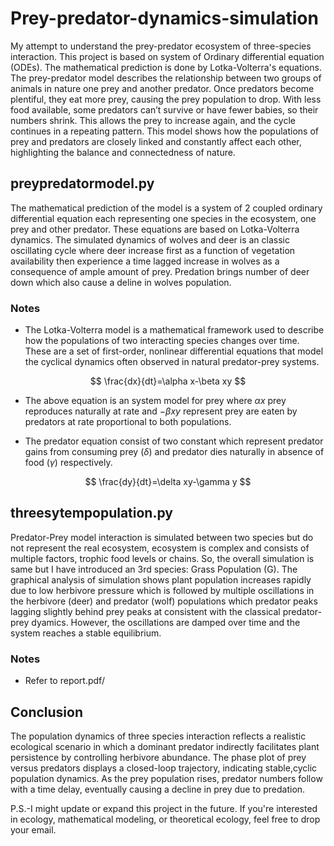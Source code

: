 # Prey-predator-dynamics-simulation
My attempt to understand the prey-predator ecosystem of three-species interaction. This project is based on system of Ordinary differential equation (ODEs). The mathematical prediction is done by Lotka-Volterra's equations. The prey-predator model describes the relationship between two groups of animals in nature
one prey and another predator. Once predators become plentiful, they eat more prey, causing
the prey population to drop. With less food available, some predators can’t survive or have
fewer babies, so their numbers shrink. This allows the prey to increase again, and the
cycle continues in a repeating pattern. This model shows how the populations of prey and
predators are closely linked and constantly affect each other, highlighting the balance and
connectedness of nature.

## preypredatormodel.py
The mathematical prediction of the  model is a system of 2 coupled ordinary differential equation each representing one species in the ecosystem, one prey and other predator. These equations are based on Lotka-Volterra dynamics.
The simulated dynamics of wolves and deer is an classic oscillating cycle where deer increase first as a function of vegetation availability then experience a time lagged increase in wolves as a consequence of ample amount of prey. Predation brings number of deer down which also cause a deline in wolves population.

### Notes
* The Lotka-Volterra model is a mathematical framework used to describe how the populations of two interacting species changes over time. These are a set of first-order, nonlinear differential equations that model
the cyclical dynamics often observed in natural predator-prey systems.

$$
\frac{dx}{dt}=\alpha x-\beta xy
$$

* The above equation is an system model for prey where $\alpha x$ prey reproduces naturally at rate and $-\beta xy$ represent prey are eaten by predators at rate proportional to both populations.

* The predator equation consist of two constant which represent predator gains from consuming prey ($\delta$) and  predator dies naturally in absence of food ($\gamma$) respectively.

$$
\frac{dy}{dt}=\delta xy-\gamma y 
$$

## threesytempopulation.py
Predator-Prey model interaction is simulated between two species but do not represent the real ecosystem, ecosystem is complex and consists of multiple factors, trophic food levels or chains. So, the overall simulation is same but I have introduced an 3rd species: Grass Population (G). The graphical analysis of simulation shows plant population increases rapidly due to low herbivore pressure which is followed by multiple oscillations in the herbivore (deer) and predator (wolf) populations which predator peaks lagging slightly behind prey peaks at consistent with the classical predator-prey dyamics. However, the oscillations are damped over time and the system reaches a stable equilibrium. 

### Notes
* Refer to report.pdf/

## Conclusion
The population dynamics of three species interaction reflects a realistic ecological scenario
in which a dominant predator indirectly facilitates plant persistence by controlling
herbivore abundance. The phase plot of prey versus predators displays a closed-loop trajectory, indicating stable,cyclic population dynamics. As the prey population rises, predator numbers follow with a time delay, eventually causing a decline in prey due to predation.

P.S.-I might update or expand this project in the future. If you're interested in ecology, mathematical modeling, or theoretical ecology, feel free to drop your email.

